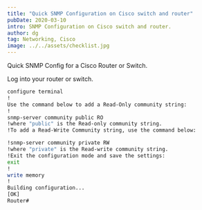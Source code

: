 ```yaml
---
title: "Quick SNMP Configuration on Cisco switch and router"
pubDate: 2020-03-10
intro: SNMP Configuration on Cisco switch and router.
author: dg
tag: Networking, Cisco
image: ../../assets/checklist.jpg
---
```

Quick SNMP Config for a Cisco Router or Switch.

Log into your router or switch.

```bash
configure terminal
!
Use the command below to add a Read-Only community string:
!
snmp-server community public RO
!where "public" is the Read-only community string.
!To add a Read-Write Community string, use the command below:

!snmp-server community private RW
!where "private" is the Read-write community string.
!Exit the configuration mode and save the settings:
exit
!
write memory
!
Building configuration...
[OK]
Router#
```